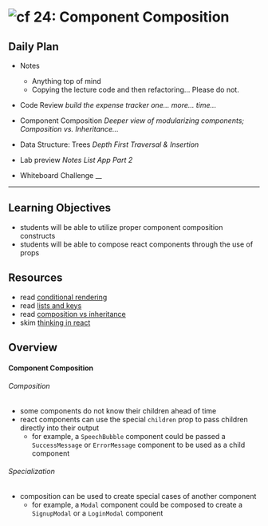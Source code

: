 ![cf](http://i.imgur.com/7v5ASc8.png) 24: Component Composition
===

## Daily Plan
* Notes
  - Anything top of mind
  - Copying the lecture code and then refactoring... Please do not.

* Code Review _build the expense tracker one... more... time..._
* Component Composition _Deeper view of modularizing components; Composition vs. Inheritance..._
* Data Structure: Trees _Depth First Traversal & Insertion_

* Lab preview _Notes List App Part 2_
* Whiteboard Challenge __

----

## Learning Objectives
* students will be able to utilize proper component composition constructs
* students will be able to compose react components through the use of props

## Resources
* read [conditional rendering](https://facebook.github.io/react/docs/conditional-rendering.html)
* read [lists and keys](https://facebook.github.io/react/docs/lists-and-keys.html)
* read [composition vs inheritance](https://facebook.github.io/react/docs/composition-vs-inheritance.html)
* skim [thinking in react](https://facebook.github.io/react/docs/thinking-in-react.html)

## Overview
#### Component Composition
###### Composition  
* some components do not know their children ahead of time
* react components can use the special `children` prop to pass children directly into their output
  * for example, a `SpeechBubble` component could be passed a `SuccessMessage` or `ErrorMessage` component to be used as a child component

###### Specialization
* composition can be used to create special cases of another component
  * for example, a `Modal` component could be composed to create a `SignupModal` or a `LoginModal` component
